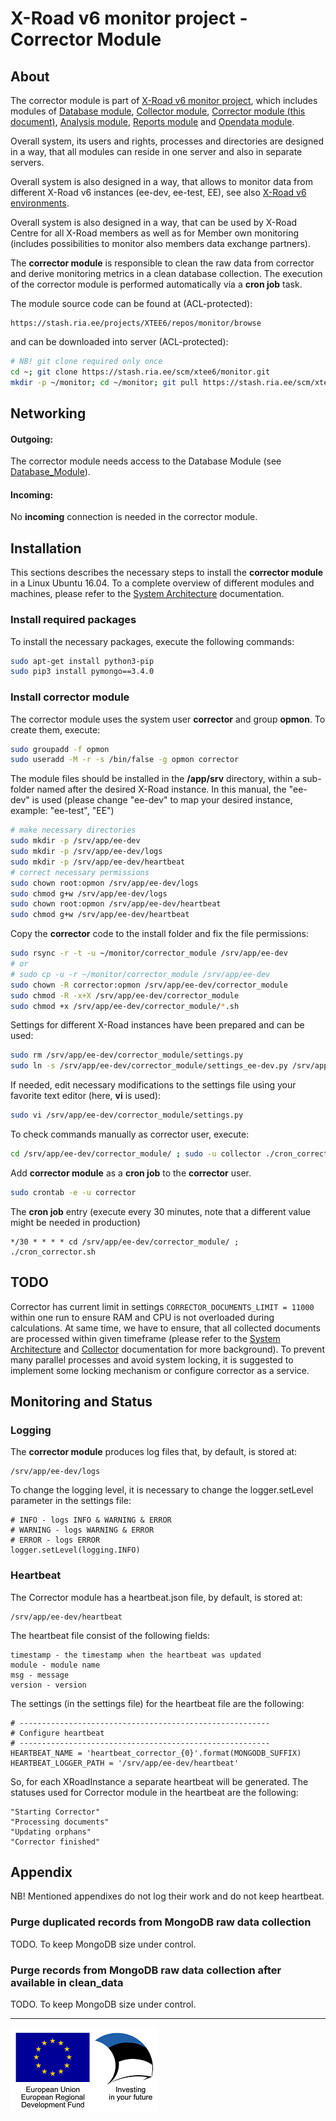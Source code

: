 # X-Road v6 monitor project - Corrector Module

## About

The corrector module is part of [X-Road v6 monitor project](../readme.md), which includes modules of [Database module](database_module.md), [Collector module](collector_module.md), [Corrector module (this document)](corrector_module.md), [Analysis module](analysis_module.md), [Reports module](reports_module.md) and [Opendata module](opendata_module.md).

Overall system, its users and rights, processes and directories are designed in a way, that all modules can reside in one server and also in separate servers. 

Overall system is also designed in a way, that allows to monitor data from different X-Road v6 instances (ee-dev, ee-test, EE), see also [X-Road v6 environments](https://www.ria.ee/en/x-road-environments.html#v6).

Overall system is also designed in a way, that can be used by X-Road Centre for all X-Road members as well as for Member own monitoring (includes possibilities to monitor also members data exchange partners).

The **corrector module** is responsible to clean the raw data from corrector and derive monitoring metrics in a clean database collection. The execution of the corrector module is performed automatically via a **cron job** task.

The module source code can be found at (ACL-protected):

```
https://stash.ria.ee/projects/XTEE6/repos/monitor/browse
```

and can be downloaded into server (ACL-protected):

```bash
# NB! git clone required only once
cd ~; git clone https://stash.ria.ee/scm/xtee6/monitor.git
mkdir -p ~/monitor; cd ~/monitor; git pull https://stash.ria.ee/scm/xtee6/monitor.git
```

## Networking

#### Outgoing:

The corrector module needs access to the Database Module (see [Database_Module](database_module.md)).

#### Incoming: 

No **incoming** connection is needed in the corrector module.

## Installation

This sections describes the necessary steps to install the **corrector module** in a Linux Ubuntu 16.04. To a complete overview of different modules and machines, please refer to the [System Architecture](system_architecture.md) documentation.

### Install required packages

To install the necessary packages, execute the following commands:

```bash
sudo apt-get install python3-pip
sudo pip3 install pymongo==3.4.0
```

### Install corrector module

The corrector module uses the system user **corrector** and group **opmon**. To create them, execute:

```bash
sudo groupadd -f opmon
sudo useradd -M -r -s /bin/false -g opmon corrector
```

The module files should be installed in the **/app/srv** directory, within a sub-folder named after the desired X-Road instance. In this manual, the "ee-dev" is used (please change "ee-dev" to map your desired instance, example: "ee-test", "EE")

```bash
# make necessary directories
sudo mkdir -p /srv/app/ee-dev
sudo mkdir -p /srv/app/ee-dev/logs
sudo mkdir -p /srv/app/ee-dev/heartbeat
# correct necessary permissions
sudo chown root:opmon /srv/app/ee-dev/logs
sudo chmod g+w /srv/app/ee-dev/logs
sudo chown root:opmon /srv/app/ee-dev/heartbeat
sudo chmod g+w /srv/app/ee-dev/heartbeat
```

Copy the **corrector** code to the install folder and fix the file permissions:

```bash
sudo rsync -r -t -u ~/monitor/corrector_module /srv/app/ee-dev
# or 
# sudo cp -u -r ~/monitor/corrector_module /srv/app/ee-dev
sudo chown -R corrector:opmon /srv/app/ee-dev/corrector_module
sudo chmod -R -x+X /srv/app/ee-dev/corrector_module
sudo chmod +x /srv/app/ee-dev/corrector_module/*.sh
```

Settings for different X-Road instances have been prepared and can be used:

```bash
sudo rm /srv/app/ee-dev/corrector_module/settings.py
sudo ln -s /srv/app/ee-dev/corrector_module/settings_ee-dev.py /srv/app/ee-dev/corrctor_module/settings.py
```

If needed, edit necessary modifications to the settings file using your favorite text editor (here, **vi** is used):

```bash
sudo vi /srv/app/ee-dev/corrector_module/settings.py
```

To check commands manually as corrector user, execute:

```bash
cd /srv/app/ee-dev/corrector_module/ ; sudo -u collector ./cron_corrector.sh
```

Add **corrector module** as a **cron job** to the **corrector** user.

```bash
sudo crontab -e -u corrector
```

The **cron job** entry (execute every 30 minutes, note that a different value might be needed in production)

```
*/30 * * * * cd /srv/app/ee-dev/corrector_module/ ; ./cron_corrector.sh
```

## TODO

Corrector has current limit in settings `CORRECTOR_DOCUMENTS_LIMIT = 11000` within one run to ensure RAM and CPU is not overloaded during calculations.
At same time, we have to ensure, that all collected documents are processed within given timeframe (please refer to the [System Architecture](system_architecture.md) and [Collector](collector_module.md) documentation for more background). 
To prevent many parallel processes and avoid system locking, it is suggested to implement some locking mechanism or configure corrector as a service.

## Monitoring and Status

### Logging 

The **corrector module** produces log files that, by default, is stored at:

```
/srv/app/ee-dev/logs
```

To change the logging level, it is necessary to change the logger.setLevel parameter in the settings file:
```
# INFO - logs INFO & WARNING & ERROR
# WARNING - logs WARNING & ERROR
# ERROR - logs ERROR
logger.setLevel(logging.INFO)
```

### Heartbeat

The Corrector module has a heartbeat.json file, by default, is stored at:

```
/srv/app/ee-dev/heartbeat
```

The heartbeat file consist of the following fields:

```
timestamp - the timestamp when the heartbeat was updated
module - module name
msg - message
version - version
```

The settings (in the settings file) for the heartbeat file are the following:

```
# --------------------------------------------------------
# Configure heartbeat
# --------------------------------------------------------
HEARTBEAT_NAME = 'heartbeat_corrector_{0}'.format(MONGODB_SUFFIX)
HEARTBEAT_LOGGER_PATH = '/srv/app/ee-dev/heartbeat'
```
So, for each XRoadInstance a separate heartbeat will be generated.
The statuses used for Corrector module in the heartbeat are the following:
```
"Starting Corrector"
"Processing documents"
"Updating orphans"
"Corrector finished"
```

## Appendix

NB! Mentioned appendixes do not log their work and do not keep heartbeat.

### Purge duplicated records from MongoDB raw data collection

TODO. To keep MongoDB size under control.

### Purge records from MongoDB raw data collection after available in clean_data

TODO. To keep MongoDB size under control.


---

![](img/eu_regional_development_fund_horizontal_div_15.png "European Union | European Regional Development Fund | Investing in your future")
